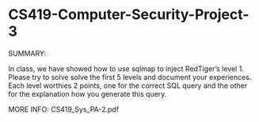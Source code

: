 # CS419-Computer-Security-Project-3

SUMMARY:

In class, we have showed how to use sqlmap to inject RedTiger’s level 1. Please try to solve solve the first 5 levels and document your experiences. Each level worthies 2 points, one for the correct SQL query and the other for the explanation how you generate this query.

MORE INFO: CS419_Sys_PA-2.pdf
